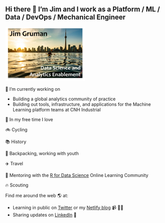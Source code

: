 
## Hi there 👋 I’m Jim and I work as a Platform / ML / Data / DevOps / Mechanical Engineer

<img src="images/CoverPhoto.jpg" style="width:50.0%" />

🔭 I’m currently working on

-   Building a global analytics community of practice
-   Building out tools, infrastructure, and applications for the Machine
    Learning platform teams at CNH Industrial

🚀 In my free time I love

🚲 Cycling

📚 History

🌄 Backpacking, working with youth

✈️ Travel

🌱 Mentoring with the [R for Data Science](https://www.rfordatasci.com/)
Online Learning Community

🔥 Scouting

<!-- README.md is generated from README.Rmd. Please edit that file -->
<!-- badges: start -->
<!-- badges: end -->

Find me around the web 🌎 at:

-   Learning in public on [Twitter](https://twitter.com/jim_gruman) or
    my [Netlify blog](https://jimgruman.netlify.app/) 📹 ✍🏾
-   Sharing updates on
    [LinkedIn](https://www.linkedin.com/in/jim-gruman-%F0%9F%93%88msba-a67779a/)
    💼
